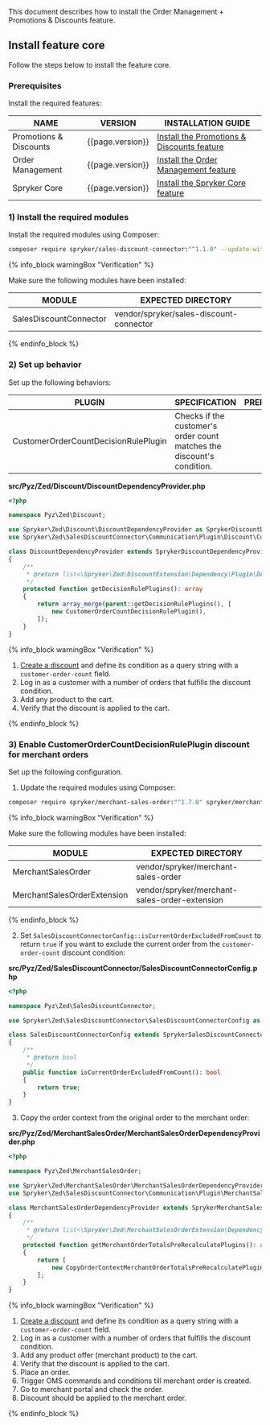 This document describes how to install the Order Management + Promotions & Discounts feature.

## Install feature core

Follow the steps below to install the feature core.

### Prerequisites

Install the required features:

| NAME                   | VERSION          | INSTALLATION GUIDE                                                                                                                                                                                |
|------------------------|------------------|---------------------------------------------------------------------------------------------------------------------------------------------------------------------------------------------------|
| Promotions & Discounts | {{page.version}} | [Install the Promotions & Discounts feature](/docs/pbc/all/discount-management/{{page.version}}/base-shop/install-and-upgrade/install-features/install-the-promotions-and-discounts-feature.html) |
| Order Management       | {{page.version}} | [Install the Order Management feature](/docs/pbc/all/order-management-system/{{page.version}}/base-shop/install-and-upgrade/install-features/install-the-order-management-feature.html)           |
| Spryker Core           | {{page.version}} | [Install the Spryker Core feature](/docs/pbc/all/miscellaneous/{{page.version}}/install-and-upgrade/install-features/install-the-spryker-core-feature.html)                                       |

### 1) Install the required modules

Install the required modules using Composer:

```bash
composer require spryker/sales-discount-connector:"^1.1.0" --update-with-dependencies
```

{% info_block warningBox "Verification" %}

Make sure the following modules have been installed:

| MODULE                                   | EXPECTED DIRECTORY                      |
|------------------------------------------|-----------------------------------------|
| SalesDiscountConnector                   | vendor/spryker/sales-discount-connector |

{% endinfo_block %}

### 2) Set up behavior

Set up the following behaviors:

| PLUGIN                               | SPECIFICATION                                                          | PREREQUISITES | NAMESPACE                                                        |
|--------------------------------------|------------------------------------------------------------------------|---------------|------------------------------------------------------------------|
| CustomerOrderCountDecisionRulePlugin | Checks if the customer's order count matches the discount's condition. |               | Spryker\Zed\SalesDiscountConnector\Communication\Plugin\Discount |

**src/Pyz/Zed/Discount/DiscountDependencyProvider.php**

```php
<?php

namespace Pyz\Zed\Discount;

use Spryker\Zed\Discount\DiscountDependencyProvider as SprykerDiscountDependencyProvider;
use Spryker\Zed\SalesDiscountConnector\Communication\Plugin\Discount\CustomerOrderCountDecisionRulePlugin;

class DiscountDependencyProvider extends SprykerDiscountDependencyProvider
{
    /**
     * @return list<\Spryker\Zed\DiscountExtension\Dependency\Plugin\DecisionRulePluginInterface>
     */
    protected function getDecisionRulePlugins(): array
    {
        return array_merge(parent::getDecisionRulePlugins(), [
            new CustomerOrderCountDecisionRulePlugin(),
        ]);
    }
}
```

{% info_block warningBox "Verification" %}

1. [Create a discount](/docs/pbc/all/discount-management/{{site.version}}/base-shop/manage-in-the-back-office/create-discounts.html) and define its condition as a query string with a `customer-order-count` field.
2. Log in as a customer with a number of orders that fulfills the discount condition.
3. Add any product to the cart.
4. Verify that the discount is applied to the cart.

{% endinfo_block %}

### 3) Enable CustomerOrderCountDecisionRulePlugin discount for merchant orders

Set up the following configuration.

1. Update the required modules using Composer:

```bash
composer require spryker/merchant-sales-order:"^1.7.0" spryker/merchant-sales-order-extension:"^1.1.0" --update-with-dependencies
```

{% info_block warningBox "Verification" %}

Make sure the following modules have been installed:

| MODULE                      | EXPECTED DIRECTORY                            |
|-----------------------------|-----------------------------------------------|
| MerchantSalesOrder          | vendor/spryker/merchant-sales-order           |
| MerchantSalesOrderExtension | vendor/spryker/merchant-sales-order-extension |

{% endinfo_block %}

2. Set `SalesDiscountConnectorConfig::isCurrentOrderExcludedFromCount` to return `true` if you want to exclude the current order from the `customer-order-count` discount condition:

**src/Pyz/Zed/SalesDiscountConnector/SalesDiscountConnectorConfig.php**

```php
<?php

namespace Pyz\Zed\SalesDiscountConnector;

use Spryker\Zed\SalesDiscountConnector\SalesDiscountConnectorConfig as SprykerSalesDiscountConnectorConfig;

class SalesDiscountConnectorConfig extends SprykerSalesDiscountConnectorConfig
{
    /**
     * @return bool
     */
    public function isCurrentOrderExcludedFromCount(): bool
    {
        return true;
    }
}
```

3. Copy the order context from the original order to the merchant order:

**src/Pyz/Zed/MerchantSalesOrder/MerchantSalesOrderDependencyProvider.php**

```php
<?php

namespace Pyz\Zed\MerchantSalesOrder;

use Spryker\Zed\MerchantSalesOrder\MerchantSalesOrderDependencyProvider as SprykerMerchantSalesOrderDependencyProvider;
use Spryker\Zed\SalesDiscountConnector\Communication\Plugin\MerchantSalesOrder\CopyOrderContextMerchantOrderTotalsPreRecalculatePlugin;

class MerchantSalesOrderDependencyProvider extends SprykerMerchantSalesOrderDependencyProvider
{
    /**
     * @return list<\Spryker\Zed\MerchantSalesOrderExtension\Dependency\Plugin\MerchantOrderTotalsPreRecalculatePluginInterface>
     */
    protected function getMerchantOrderTotalsPreRecalculatePlugins(): array
    {
        return [
            new CopyOrderContextMerchantOrderTotalsPreRecalculatePlugin(),
        ];
    }
}
```

{% info_block warningBox "Verification" %}

1. [Create a discount](/docs/pbc/all/discount-management/{{site.version}}/base-shop/manage-in-the-back-office/create-discounts.html) and define its condition as a query string with a `customer-order-count` field.
2. Log in as a customer with a number of orders that fulfills the discount condition.
3. Add any product offer (merchant product) to the cart.
4. Verify that the discount is applied to the cart.
5. Place an order.
6. Trigger OMS commands and conditions till merchant order is created.
7. Go to merchant portal and check the order.
8. Discount should be applied to the merchant order.

{% endinfo_block %}
